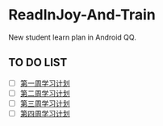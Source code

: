 # ReadInJoy-And-Train
New student learn plan in Android QQ.

## TO DO LIST
- [ ] [第一周学习计划](./plan_one_week.md)
- [ ] [第二周学习计划](./plan_two_week.md)
- [ ] [第三周学习计划](./plan_three_week.md)
- [ ] [第四周学习计划](./plan_four_week.md)
